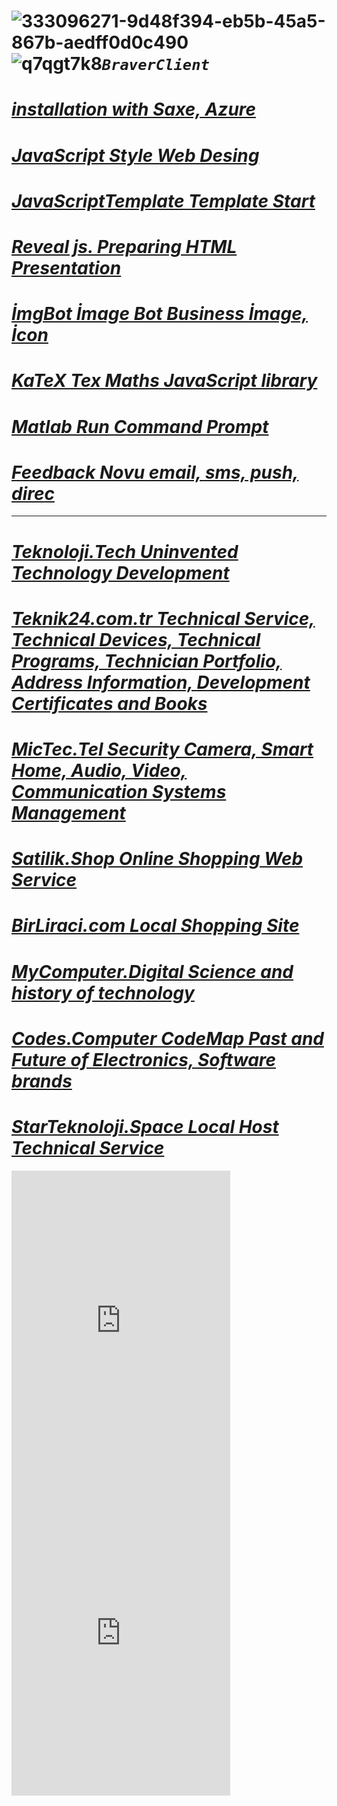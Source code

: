 #  ![333096271-9d48f394-eb5b-45a5-867b-aedff0d0c490](https://github.com/BraverClient/HelloWorld/assets/93947784/f9ab041a-8917-4ff6-8b3e-fca7c08d6f16)![q7qgt7k8](https://github.com/user-attachments/assets/fcd1b23e-ecb4-474e-8c35-4285f1b6f7f5)***`BraverClient`***

# ***[installation with Saxe, Azure](https://braverclient.github.io/SaxeAzure/)***
# ***[JavaScript Style Web Desing](https://braverclient.github.io/standard-16.0.4/)***
# ***[JavaScriptTemplate Template Start](https://braverclient.github.io/JavaScript/)***
# ***[Reveal js. Preparing HTML Presentation](https://braverclient.github.io/reveal.js/)***
# ***[İmgBot İmage Bot Business İmage, İcon](https://braverclient.github.io/imgBot/)***
# ***[KaTeX Tex Maths JavaScript library](https://braverclient.github.io/KaTeX/)***
# ***[Matlab Run Command Prompt](https://braverclient.github.io/run-command/)***
# ***[Feedback Novu  email, sms, push, direc](https://braverclient.github.io/novu/)***
--------------------------------------------------------------------------------------------------------------------------------------------------------------------------------------------
# ***[Teknoloji.Tech Uninvented Technology Development](https://teknoloji.tech)***
# ***[Teknik24.com.tr Technical Service, Technical Devices, Technical Programs, Technician Portfolio, Address Information, Development Certificates and Books](http://teknik24.com.tr)***
# ***[MicTec.Tel Security Camera, Smart Home, Audio, Video, Communication Systems Management](https://mictec.tel)***
# ***[Satilik.Shop Online Shopping Web Service](https://satilik.shop)***
# ***[BirLiraci.com Local Shopping Site](https://birliraci.com)***
# ***[MyComputer.Digital Science and history of technology](https://mycomputer.digital/Fast-pages/)***
# ***[Codes.Computer CodeMap Past and Future of Electronics, Software brands](https://braverclient.github.io/Kod-Dosyalari/)***
# ***[StarTeknoloji.Space Local Host Technical Service](https://v07n095z-4000.euw.devtunnels.ms)***
<iframe src="https://discord.com/widget?id=1007605187197800530&theme=dark" width="350" height="500" allowtransparency="true" frameborder="0" sandbox="allow-popups allow-popups-to-escape-sandbox allow-same-origin allow-scripts"></iframe>
<iframe src="https://discord.com/widget?id=1124268216408096914&theme=dark" width="350" height="500" allowtransparency="true" frameborder="0" sandbox="allow-popups allow-popups-to-escape-sandbox allow-same-origin allow-scripts"></iframe> 


